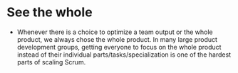 # See the whole 

* Whenever there is a choice to optimize a team output or the whole product, we always chose the whole product. 
In many large product development groups, getting everyone to focus on the whole product instead of their individual parts/tasks/specialization 
is one of the hardest parts of scaling Scrum. 
